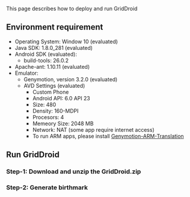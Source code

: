 This page describes how to deploy and run GridDroid

## Environment requirement

* Operating System: Window 10 (evaluated)
* Java SDK: 1.8.0_281 (evaluated)
* Android SDK (evaluated):
  * build-tools: 26.0.2
* Apache-ant: 1.10.11 (evaluated)
* Emulator: 
  * Genymotion, version 3.2.0 (evaluated)
  * AVD Settings (evaluated)
    * Custom Phone
    * Android API: 6.0 API 23
    * Size: 480
    * Density: 160-MDPI
    * Procesors: 4
    * Memeory Size: 2048 MB
    * Network: NAT (some app require internet access)
    * To run ARM apps, please install [Genymotion-ARM-Translation](https://github.com/m9rco/Genymotion_ARM_Translation)



## Run GridDroid

### **Step-1**: Download and unzip the GridDroid.zip

### **Step-2**: Generate birthmark
